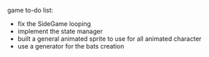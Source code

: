 game to-do list:
- fix the SideGame looping
- implement the state manager
- built a general animated sprite to use for all animated character
- use a generator for the bats creation
